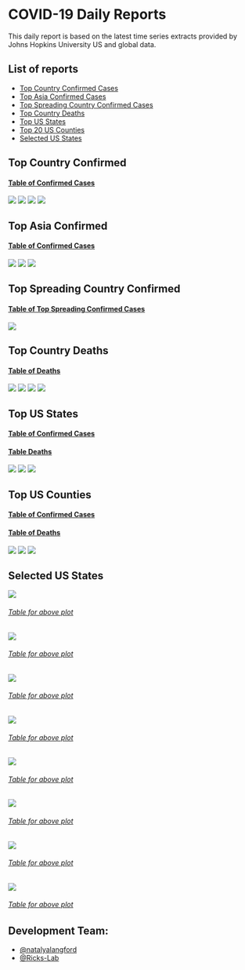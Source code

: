 # COVID-19 Daily Reports
This daily report is based on the latest time series extracts provided by Johns Hopkins University US and
global data.

## List of reports
 - [Top Country Confirmed Cases](#top-country-confirmed)
 - [Top Asia Confirmed Cases](#top-asia-confirmed)
 - [Top Spreading Country Confirmed Cases](#top-spreading-country-confirmed)
 - [Top Country Deaths](#top-country-deaths)
 - [Top US States](#top-us-states)
 - [Top 20 US Counties](#top-us-counties)
 - [Selected US States](#selected-us-states)


## Top Country Confirmed
#### [Table of Confirmed Cases](confirmed_country_global_log.txt)
![](confirmed_country_global_new-total.png)
![](confirmed_country_global_trajectory.png)
![](confirmed_country_global_rdtd.png)
![](confirmed_country_global_log.png)

## Top Asia Confirmed
#### [Table of Confirmed Cases](include_confirmed_country_global_new-total.txt)
![](include_confirmed_country_global_new-total.png)
![](include_confirmed_country_global_trajectory.png)
![](include_confirmed_country_global_rdtd.png)

## Top Spreading Country Confirmed
#### [Table of Top Spreading Confirmed Cases](confirmed_country_global_w-new-total.txt)
![](confirmed_country_global_w-new-total.png)

## Top Country Deaths
#### [Table of Deaths](deaths_country_global_log.txt)
![](deaths_country_global_new-total.png)
![](deaths_country_global_trajectory.png)
![](deaths_country_global_rdtd.png)
![](deaths_country_global_log.png)

## Top US States
#### [Table of Confirmed Cases](confirmed_state_US_log.txt)
#### [Table Deaths](deaths_state_US_log.txt)
![](confirmed_state_US_new-total.png)
![](confirmed_state_US_trajectory.png)
![](confirmed_state_US_rdtd.png)

## Top US Counties
#### [Table of Confirmed Cases](confirmed_county-state_US_log.txt)
#### [Table of Deaths](deaths_county-state_US_log.txt)
![](confirmed_county-state_US_new-total.png)
![](confirmed_county-state_US_trajectory.png)
![](confirmed_county-state_US_rdtd.png)

## Selected US States
![](confirmed_county_NY_new-total.png)
###### [Table for above plot](confirmed_county_NY_new-total.txt)
![](confirmed_county_CA_new-total.png)
###### [Table for above plot](confirmed_county_CA_new-total.txt)
![](confirmed_county_TX_new-total.png)
###### [Table for above plot](confirmed_county_TX_new-total.txt)
![](confirmed_county_FL_new-total.png)
###### [Table for above plot](confirmed_county_FL_new-total.txt)
![](confirmed_county_AZ_new-total.png)
###### [Table for above plot](confirmed_county_AZ_new-total.txt)
![](confirmed_county_OR_new-total.png)
###### [Table for above plot](confirmed_county_OR_new-total.txt)
![](confirmed_county_WA_new-total.png)
###### [Table for above plot](confirmed_county_WA_new-total.txt)
![](confirmed_county_IL_new-total.png)
###### [Table for above plot](confirmed_county_IL_new-total.txt)

## Development Team:
* [@natalyalangford](https://github.com/natalyalangford)
* [@Ricks-Lab](https://github.com/Ricks-Lab)
